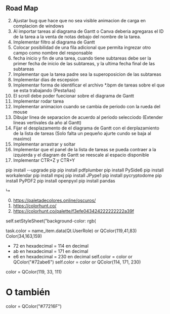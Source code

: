 ## Road Map

2. Ajustar bug que hace que no sea visible animacion de carga en complacion de windows
3. Al importar tareas al diagrama de Gantt o Canva deberia agregaras el ID de la tarea a la venta de notas debajo del nombre de la tarea.
4. Implementar filtro al diagrama de Gantt
5. Colocar posibilidad de una fila adicional que permita ingrezar otro campo como nombre del responsable
6. fecha inicio y fin de una tarea, cuando tiene subtareas debe ser la primer fecha de inicio de las subtareas, y la ultima fecha final de las subtareas
7. Implementar que la tarea padre sea la superoposicion de las subtareas
8. Implementar dias de escepsion
9. Implementar forma de identificar el archivo *.bpm de tareas sobre el que se esta trabajando (Pestañas)
10. El scroll debe poder fuecionar sobre el diagrama de Gantt
11. Implementar rodar tarea
12. Implementar animacion cuando se cambia de periodo con la rueda del mouse
13. Dibujar linea de separacion de acuerdo al periodo selecciodo (Extender lineas vertivales da año al Gantt)
14. Fijar el desplazamento de el diagrama de Gantt con el derplazamiento de la lista de tareas (Solo falta un pequeño ajurte cundo se baja al maximo)
15. Implementar arrastrar y soltar
16. Implementar que el panel de la lista de tareas se pueda contraer a la izquierda y el diagram de Gantt se reescale al espacio disponible
17. Implementar CTR+Z y CTR+Y

pip install --upgrade pip
pip install pdfplumber
pip install PySide6
pip install workalendar
pip install mpxj
pip install JPype1
pip install pycryptodome
pip install PyPDF2
pip install openpyxl
pip install pandas

↳

0. https://paletadecolores.online/oscuros/
0. https://colorhunt.co/
0. https://colorhunt.co/palette/f3efe043424222222222a39f

self.setStyleSheet("background-color: rgb(

task.color = name_item.data(Qt.UserRole) or QColor(119,41,83)
Color(34,163,159)
- 72 en hexadecimal = 114 en decimal
- ab en hexadecimal = 171 en decimal
- e6 en hexadecimal = 230 en decimal
self.color = color or QColor("#72abe6")
self.color = color or QColor(114, 171, 230)

color = QColor(119, 33, 111)
# O también
color = QColor("#77216F")
